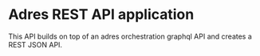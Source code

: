 # Adres REST API application

This API builds on top of an adres orchestration graphql API and creates a REST JSON API.
